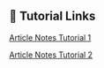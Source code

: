 
## 🔗 Tutorial Links 
[Article Notes  Tutorial 1](https://learningneverendstech.com/2022/02/01/string-builder-in-c-difference-between-string-and-string-builder-in-c/#)


[Article Notes Tutorial 2](https://learningneverendstech.com/2022/02/01/string-builder-in-c-difference-between-string-and-string-builder-in-c/)
